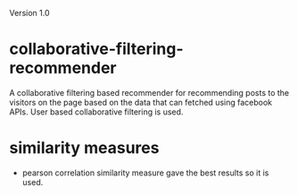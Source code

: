 Version 1.0
# collaborative-filtering-recommender
A collaborative filtering based recommender for recommending posts to the visitors on the page based on the data that can fetched using facebook APIs. User based collaborative filtering is used.

# similarity measures 
* pearson correlation similarity measure gave the best results so it is used.

